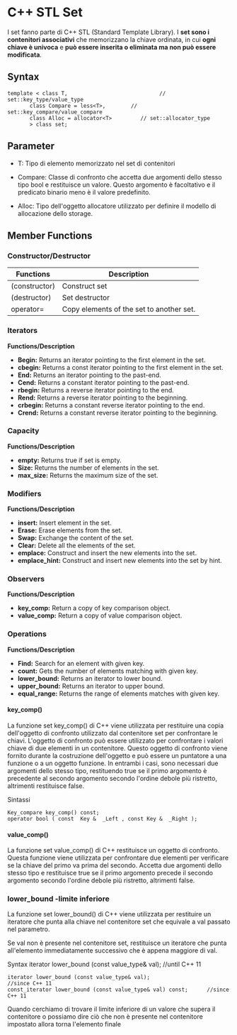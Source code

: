 # C++ STL Set

I set fanno parte di C++ STL (Standard Template Library). I **set sono i contenitori associativi** che memorizzano la chiave ordinata, in cui **ogni chiave è univoca** e **può essere inserita o eliminata ma non può essere modificata**.

## Syntax

    template < class T,                             // set::key_type/value_type  
           class Compare = less<T>,        // set::key_compare/value_compare  
           class Alloc = allocator<T>         // set::allocator_type  
           > class set;  

## Parameter

- T: Tipo di elemento memorizzato nel set di contenitori

- Compare: Classe di confronto che accetta due argomenti dello stesso tipo bool e restituisce un valore. Questo argomento è facoltativo e il predicato binario meno è il valore predefinito.

- Alloc: Tipo dell'oggetto allocatore utilizzato per definire il modello di allocazione dello storage.   


## Member Functions

### Constructor/Destructor
|Functions |	Description|
|----|----|
|(constructor)	| Construct set|
|(destructor)	| Set destructor|
|operator=	|Copy elements of the set to another set.|

### Iterators

**Functions/Description** 

- **Begin:**	Returns an iterator pointing to the first element in the set.
- **cbegin:**	Returns a const iterator pointing to the first element in the set.
- **End:**	Returns an iterator pointing to the past-end.
- **Cend:**	Returns a constant iterator pointing to the past-end.
- **rbegin:**	Returns a reverse iterator pointing to the end.
- **Rend:**	Returns a reverse iterator pointing to the beginning.
- **crbegin:**	Returns a constant reverse iterator pointing to the end.
- **Crend:**	Returns a constant reverse iterator pointing to the beginning.

### Capacity
**Functions/Description**

- **empty:** Returns true if set is empty.
- **Size:**	Returns the number of elements in the set.
- **max_size:**	Returns the maximum size of the set.

### Modifiers

**Functions/Description**

- **insert:** Insert element in the set.
- **Erase:** Erase elements from the set.
- **Swap:**	Exchange the content of the set.
- **Clear:** Delete all the elements of the set.
- **emplace:** Construct and insert the new elements into the set.
- **emplace_hint:**	Construct and insert new elements into the set by hint.

### Observers

**Functions/Description**

- **key_comp:**	Return a copy of key comparison object.
- **value_comp:**	Return a copy of value comparison object.

### Operations

**Functions/Description**

- **Find:**	Search for an element with given key.
- **count:** Gets the number of elements matching with given key.
- **lower_bound:** Returns an iterator to lower bound.
- **upper_bound:** Returns an iterator to upper bound.
- **equal_range:** Returns the range of elements matches with given key.


#### key_comp()

La funzione set key_comp() di C++ viene utilizzata per restituire una copia dell'oggetto di confronto utilizzato dal contenitore set per confrontare le chiavi.
L'oggetto di confronto può essere utilizzato per confrontare i valori chiave di due elementi in un contenitore. Questo oggetto di confronto viene fornito durante la costruzione dell'oggetto e può essere un puntatore a una funzione o a un oggetto funzione. In entrambi i casi, sono necessari due argomenti dello stesso tipo, restituendo true se il primo argomento è precedente al secondo argomento secondo l'ordine debole più ristretto, altrimenti restituisce false.

Sintassi

    Key_compare key_comp() const;  
    operator bool ( const  Key &  _Left , const Key &  _Right );  


#### value_comp()

La funzione set value_comp() di C++ restituisce un oggetto di confronto. Questa funzione viene utilizzata per confrontare due elementi per verificare se la chiave del primo va prima del secondo. Accetta due argomenti dello stesso tipo e restituisce true se il primo argomento precede il secondo argomento secondo l'ordine debole più ristretto, altrimenti false.

### lower_bound -limite inferiore

La funzione set lower_bound() di C++ viene utilizzata per restituire un iteratore che punta alla chiave nel contenitore set che equivale a val passato nel parametro.

Se val non è presente nel contenitore set, restituisce un iteratore che punta all'elemento immediatamente successivo che è appena maggiore di val.

Syntax
    iterator lower_bound (const value_type& val);                        //until C++ 11  
    
    iterator lower_bound (const value_type& val);                        //since C++ 11  
    const_iterator lower_bound (const value_type& val) const;      //since C++ 11    


Quando cerchiamo di trovare il limite inferiore di un valore che supera il contenitore o possiamo dire ciò che non è presente nel contenitore impostato allora torna l'elemento finale    